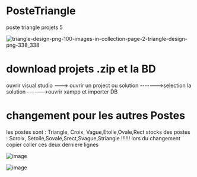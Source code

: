 # PosteTriangle
poste triangle projets 5 

          
![triangle-design-png-100-images-in-collection-page-2-triangle-design-png-338_338](https://user-images.githubusercontent.com/52473469/103102218-593a8200-461b-11eb-9957-675d1791e6da.jpg)

# download projets .zip et la BD 
ouvrir visual studio --->  ouvrir un project ou solution ------->selection la solution ------>ouvrir xampp et importer DB
# changement pour les autres Postes 
 les postes sont : Triangle, Croix, Vague,Etoile,Ovale,Rect
 stocks des postes : Scroix, Setoile,Sovale,Srect,Svague,Striangle
 !!!!!! lors du changement copier coller ces deux derniere lignes 
 
 ![image](https://user-images.githubusercontent.com/52473469/103102599-18436d00-461d-11eb-8bc6-9e8becea8469.png)

 ![image](https://user-images.githubusercontent.com/52473469/103102669-60628f80-461d-11eb-9b73-61d2f4497bc4.png)

 
